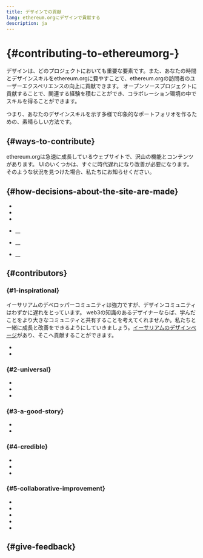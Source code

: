 ```yaml
---
title: デザインでの貢献
lang: ethereum.orgにデザインで貢献する
description: ja
---
```


#  {#contributing-to-ethereumorg-}

<Emoji text=":wave:" size={1} /> デザインは、どのプロジェクトにおいても重要な要素です。また、あなたの時間とデザインスキルをethereum.orgに費やすことで、ethereum.orgの訪問者のユーザーエクスペリエンスの向上に貢献できます。 オープンソースプロジェクトに貢献することで、関連する経験を積むことができ、コラボレーション環境の中でスキルを得ることができます。

つまり、あなたのデザインスキルを示す多様で印象的なポートフォリオを作るための、素晴らしい方法です。

##  {#ways-to-contribute}

ethereum.orgは急速に成長しているウェブサイトで、沢山の機能とコンテンツがあります。 UIのいくつかは、すぐに時代遅れになり改善が必要になります。 そのような状況を見つけた場合、私たちにお知らせください。

##  {#how-decisions-about-the-site-are-made}

-
-
-

- __
- __
- __

##  {#contributors}

###  {#1-inspirational}

イーサリアムのデベロッパーコミュニティは強力ですが、デザインコミュニティはわずかに遅れをとっています。 web3の知識のあるデザイナーならば、学んだことをより大きなコミュニティと共有することを考えてくれませんか。私たちと一緒に成長と改善をできるようにしていきましょう。[イーサリアムのデザインページ](/developers/docs/design-and-ux/)があり、そこへ貢献することができます。

-
-

###  {#2-universal}

-
-
-

###  {#3-a-good-story}

-
-

###  {#4-credible}

-
-
-

###  {#5-collaborative-improvement}

-
-
-
-
-

##  {#give-feedback}
